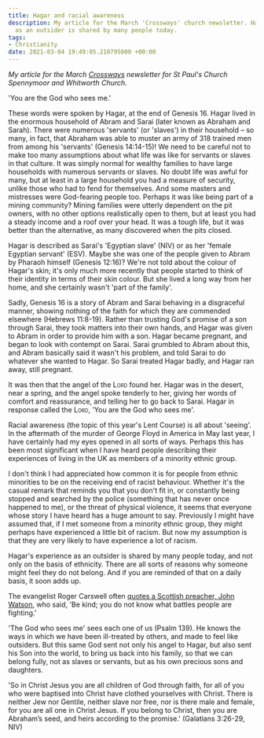 ```yaml
---
title: Hagar and racial awareness
description: My article for the March 'Crossways' church newsletter. Hagar's experience
  as an outsider is shared by many people today.
tags:
- Christianity
date: 2021-03-04 19:49:05.210795000 +00:00
---
```

_My article for the March [Crossways](http://www.stpaulsspennymoor.co.uk/site/index.php?page=content&content=4869) newsletter for St Paul's Church Spennymoor and Whitworth Church._

'You are the God who sees me.'

These words were spoken by Hagar, at the end of Genesis 16. Hagar lived in the enormous household of Abram and Sarai (later known as Abraham and Sarah). There were numerous 'servants' (or 'slaves') in their household &ndash; so many, in fact, that Abraham was able to muster an army of 318 trained men from among his 'servants' (Genesis 14:14-15)! We need to be careful not to make too many assumptions about what life was like for servants or slaves in that culture. It was simply normal for wealthy families to have large households with numerous servants or slaves. No doubt life was awful for many, but at least in a large household you had a measure of security, unlike those who had to fend for themselves. And some masters and mistresses were God-fearing people too. Perhaps it was like being part of a mining community? Mining families were utterly dependent on the pit owners, with no other options realistically open to them, but at least you had a steady income and a roof over your head. It was a tough life, but it was better than the alternative, as many discovered when the pits closed.

Hagar is described as Sarai's 'Egyptian slave' (NIV) or as her 'female Egyptian servant' (ESV). Maybe she was one of the people given to Abram by Pharaoh himself (Genesis 12:16)? We're not told about the colour of Hagar's skin; it's only much more recently that people started to think of their identity in terms of their skin colour. But she lived a long way from her home, and she certainly wasn't 'part of the family'.

Sadly, Genesis 16 is a story of Abram and Sarai behaving in a disgraceful manner, showing nothing of the faith for which they are commended elsewhere (Hebrews 11:8-19). Rather than trusting God's promise of a son through Sarai, they took matters into their own hands, and Hagar was given to Abram in order to provide him with a son. Hagar became pregnant, and began to look with contempt on Sarai. Sarai grumbled to Abram about this, and Abram basically said it wasn't his problem, and told Sarai to do whatever she wanted to Hagar. So Sarai treated Hagar badly, and Hagar ran away, still pregnant.

It was then that the angel of the L<span style="font-variant:small-caps">ord</span> found her. Hagar was in the desert, near a spring, and the angel spoke tenderly to her, giving her words of comfort and reassurance, and telling her to go back to Sarai. Hagar in response called the L<span style="font-variant:small-caps">ord</span>, 'You are the God who sees me'.

Racial awareness (the topic of this year's Lent Course) is all about 'seeing'. In the aftermath of the murder of George Floyd in America in May last year, I have certainly had my eyes opened in all sorts of ways. Perhaps this has been most significant when I have heard people describing their experiences of living in the UK as members of a minority ethnic group.

I don't think I had appreciated how common it is for people from ethnic minorities to be on the receiving end of racist behaviour. Whether it's the casual remark that reminds you that you don't fit in, or constantly being stopped and searched by the police (something that has never once happened to me), or the threat of physical violence, it seems that everyone whose story I have heard has a huge amount to say. Previously I might have assumed that, if I met someone from a minority ethnic group, they might perhaps have experienced a little bit of racism. But now my assumption is that they are very likely to have experience a lot of racism.

Hagar's experience as an outsider is shared by many people today, and not only on the basis of ethnicity. There are all sorts of reasons why someone might feel they do not belong. And if you are reminded of that on a daily basis, it soon adds up.

The evangelist Roger Carswell often [quotes a Scottish preacher, John Watson](https://banneroftruth.org/uk/resources/articles/2003/twenty-years-as-an-evangelist/), who said, 'Be kind; you do not know what battles people are fighting.'

'The God who sees me' sees each one of us (Psalm 139). He knows the ways in which we have been ill-treated by others, and made to feel like outsiders. But this same God sent not only his angel to Hagar, but also sent his Son into the world, to bring us back into his family, so that we can belong fully, not as slaves or servants, but as his own precious sons and daughters.

'So in Christ Jesus you are all children of God through faith, for all of you who were baptised into Christ have clothed yourselves with Christ. There is neither Jew nor Gentile, neither slave nor free, nor is there male and female, for you are all one in Christ Jesus. If you belong to Christ, then you are Abraham’s seed, and heirs according to the promise.' (Galatians 3:26-29, NIV)
